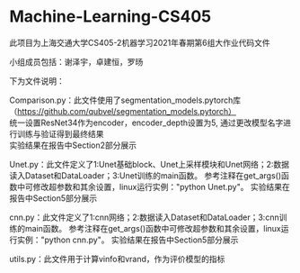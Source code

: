 # Machine-Learning-CS405
此项目为上海交通大学CS405-2机器学习2021年春期第6组大作业代码文件  

小组成员包括：谢泽宇，卓建恒，罗旸  

下为文件说明：  

Comparison.py：此文件使用了segmentation_models.pytorch库（https://github.com/qubvel/segmentation_models.pytorch）  
统一设置ResNet34作为encoder，encoder_depth设置为5,  通过更改模型名字进行训练与验证得到最终结果  
实验结果在报告中Section2部分展示  


Unet.py：此文件定义了1:Unet基础block、Unet上采样模块和Unet网络；2:数据读入Dataset和DataLoader；3:Unet训练的main函数。
参考注释在get_args()函数中可修改超参数和其余设置，linux运行实例："python Unet.py"。
实验结果在报告中Section5部分展示  

cnn.py：此文件定义了1:cnn网络；2:数据读入Dataset和DataLoader；3:cnn训练的main函数。
参考注释在get_args()函数中可修改超参数和其余设置，linux运行实例："python cnn.py"。
实验结果在报告中Section5部分展示  


utils.py：此文件用于计算vinfo和vrand，作为评价模型的指标

